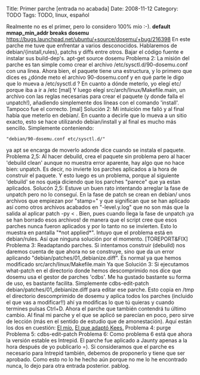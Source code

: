 Title: Primer parche [entrada no acabada]
Date: 2008-11-12
Category: TODO
Tags: TODO, linux, español

Realmente no es el primer, pero lo considero 100% mío :-). **default mmap\_min\_addr breaks dosemu**
https://bugs.launchpad.net/ubuntu/+source/dosemu/+bug/216398 En este parche me tuve que enfrentar a varios desconocidos. Hablaremos de
debian/{install,rules}, patchs y diffs entre otros. Bajar el código fuente e instalar sus build-dep's. apt-get source dosemu Problema 2: La
misión del parche es tan simple como crear el archivo /etc/sysctl.d/90-dosemu.conf con una línea. Ahora bien, el paquete tiene una
estructura, y lo primero que dices es ¿dónde meto el archivo 90-dosemu.conf y en qué parte le digo que lo mueva a /etc/sysctl.d ? En cuanto
a dónde meterlo, yo elegí etc/ porque iba a ir a /etc [mal] Y luego elegí src/arch/linux/Makefile.main, un archivo con las reglas necesarias
para crear el paquete (y donde falla el unpatch!), añadiendo simplemente dos líneas con el comando 'install'. Tampoco fue el correcto. [mal]
Solución 2: Mi intuición me falló y al final había que meterlo en debian/. En cuanto a decirle que lo mueva a un sitio exacto, esto se hace
utilizando debian/install y al final es mucho más sencillo. Simplemente conteniendo:

    "debian/90-dosemu.conf etc/sysctl.d/"

ya apt se encarga de moverlo adonde dice cuando se instala el paquete. Problema 2,5: Al hacer debuild, crea el paquete sin problema pero al
hacer 'debuild clean' aunque no muestra error aparente, hay algo que no hace bien: unpatch. Es decir, no invierte los parches aplicados a la
hora de construir el paquete. Y esto luego es un problema, porque al siguiente 'debuild' se nos queja diciendo que los parches "parece" que
ya estan aplicados. Solucón 2,5: Estuve un buen rato intentando arreglar la fase de unpatch pero no lo conseguí. En la fase de patch se
crean en debian/ unos archivos que empiezan por "stamp=" y que significan que se han aplicado así como otros archivos acabados en
"-level.y.log" que no son más que la salida al aplicar patch -py \< . Bien, pues cuando llega la fase de unpatch ¡ya se han borrado esos
archivos! de manera que el script cree que esos parches nunca fueron aplicados y por lo tanto no se invierten. Esto lo muestra en pantalla
"\*not applied\*". Intuyo que el problema está en debian/rules. Así que ninguna solución por el momento. [TOREPORT&FIX] Problema 3:
Readaptando parches. Si intentamos construir (debuild) nos daremos cuenta de que ahora no se construye, sino que da un error aplicando
"debian/patches/01\_debianize.diff". Es normal ya que hemos modificado src/arch/linux/Makefile.main Ya que Solución 3: Si ejecutamos
what-patch en el directorio donde hemos descomprimido nos dice que dosemu usa el gestor de parches 'cdbs'. Me ha gustado bastante su forma
de uso, es bastante facilita. Simplemente cdbs-edit-patch debian/patches/01\_debianize.diff para editar ese parche. Esto copia en /tmp el
directorio descomprimido de dosemu y aplica todos los parches (incluido el que vas a modificar!!) ahí ya modificas lo que tú quieras y
cuando termines pulsas Ctrl+D. Ahora el parche que también contendrá tu último cambio. Al final mi parche y el que se aplicó se parecían en
poco, pero sirve de lección (más en el sentido de estudio que de amonestación). Aquí están los dos en cuestión: [El
mío.](http://launchpadlibrarian.net/19551464/02_mmap_min_addr.patch) [El que adaptó
Kees.](http://launchpadlibrarian.net/19553189/dosemu_1.4.0%2Bsvn.1828-2ubuntu1_1.4.0%2Bsvn.1828-2ubuntu2.diff.gz) Problema 4: purge Problema
5: cdbs-edit-patch Problema 6: Como problema 6 está que ahora la versión estable es Intrepid. El parche fue aplicado a Jaunty apenas a la
hora después de yo publicarlo =). Si consideramos que el parche es necesario para Intrepid también, debemos de proponerlo y tiene que ser
aprobado. Como esto no lo he hecho aún porque no me lo he encontrado nunca, lo dejo para otra entrada posterior. pablog.
